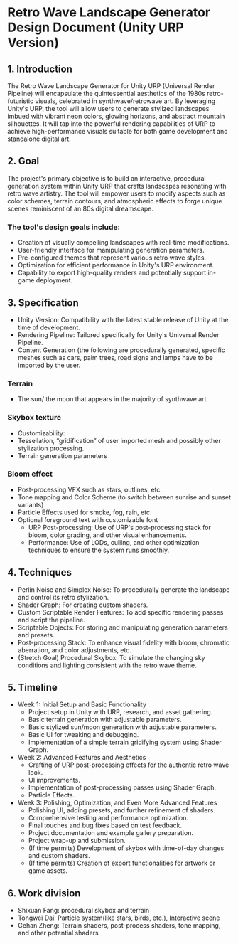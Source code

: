 # Retro Wave Landscape Generator Design Document (Unity URP Version)

## 1. Introduction
The Retro Wave Landscape Generator for Unity URP (Universal Render Pipeline) will encapsulate the quintessential aesthetics of the 1980s retro-futuristic visuals, celebrated in synthwave/retrowave art. By leveraging Unity's URP, the tool will allow users to generate stylized landscapes imbued with vibrant neon colors, glowing horizons, and abstract mountain silhouettes. It will tap into the powerful rendering capabilities of URP to achieve high-performance visuals suitable for both game development and standalone digital art.

## 2. Goal

The project's primary objective is to build an interactive, procedural generation system within Unity URP that crafts landscapes resonating with retro wave artistry. The tool will empower users to modify aspects such as color schemes, terrain contours, and atmospheric effects to forge unique scenes reminiscent of an 80s digital dreamscape.

### The tool's design goals include:
- Creation of visually compelling landscapes with real-time modifications.
- User-friendly interface for manipulating generation parameters.
- Pre-configured themes that represent various retro wave styles.
- Optimization for efficient performance in Unity's URP environment.
- Capability to export high-quality renders and potentially support in-game deployment.

## 3. Specification
- Unity Version: Compatibility with the latest stable release of Unity at the time of development.
- Rendering Pipeline: Tailored specifically for Unity's Universal Render Pipeline.
- Content Generation (the following are procedurally generated, specific meshes such as cars, palm trees, road signs and lamps have to be imported by the user.

### Terrain
- The sun/ the moon that appears in the majority of synthwave art
### Skybox texture
- Customizability:
- Tessellation, “gridification” of user imported mesh and possibly other stylization processing.
- Terrain generation parameters

### Bloom effect
- Post-processing VFX such as stars, outlines, etc.
- Tone mapping and Color Scheme (to switch between sunrise and sunset variants)
- Particle Effects used for smoke, fog, rain, etc.
- Optional foreground text with customizable font
  - URP Post-processing: Use of URP's post-processing stack for bloom, color grading, and other visual enhancements.
  - Performance: Use of LODs, culling, and other optimization techniques to ensure the system runs smoothly.

## 4. Techniques
- Perlin Noise and Simplex Noise: To procedurally generate the landscape and control its retro stylization.
- Shader Graph: For creating custom shaders.
- Custom Scriptable Render Features: To add specific rendering passes and script the pipeline.
- Scriptable Objects: For storing and manipulating generation parameters and presets.
- Post-processing Stack: To enhance visual fidelity with bloom, chromatic aberration, and color adjustments, etc.
- (Stretch Goal) Procedural Skybox: To simulate the changing sky conditions and lighting consistent with the retro wave theme.

## 5. Timeline
- Week 1: Initial Setup and Basic Functionality
  - Project setup in Unity with URP, research, and asset gathering.
  - Basic terrain generation with adjustable parameters.
  - Basic stylized sun/moon generation with adjustable parameters.
  - Basic UI for tweaking and debugging.
  - Implementation of a simple terrain gridifying system using Shader Graph.
- Week 2: Advanced Features and Aesthetics
  - Crafting of URP post-processing effects for the authentic retro wave look.
  - UI improvements.
  - Implementation of post-processing passes using Shader Graph.
  - Particle Effects.
- Week 3: Polishing, Optimization, and Even More Advanced Features
  - Polishing UI, adding presets, and further refinement of shaders.
  - Comprehensive testing and performance optimization.
  - Final touches and bug fixes based on test feedback.
  - Project documentation and example gallery preparation.
  - Project wrap-up and submission.
  - (If time permits) Development of skybox with time-of-day changes and custom shaders.
  - (If time permits) Creation of export functionalities for artwork or game assets.

## 6. Work division
- Shixuan Fang: procedural skybox and terrain
- Tongwei Dai: Particle system(like stars, birds, etc.), Interactive scene
- Gehan Zheng: Terrain shaders, post-process shaders, tone mapping, and other potential shaders
